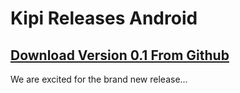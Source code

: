 # Kipi Releases Android

## [Download Version 0.1 From Github](https://github.com/kipi-secure/kipi-releases-android/releases/download/0.1/app-release.apk)

We are excited for the brand new release...

